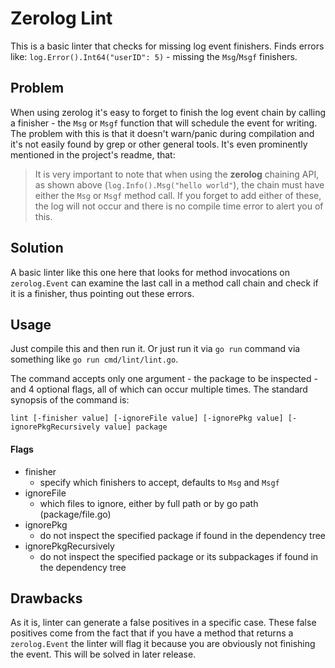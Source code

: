# Zerolog Lint

This is a basic linter that checks for missing log event finishers. Finds errors
like: `log.Error().Int64("userID": 5)` - missing the `Msg`/`Msgf` finishers.

## Problem

When using zerolog it's easy to forget to finish the log event chain by calling a finisher - the `Msg` or `Msgf`
function that will schedule the event for writing. The problem with this is that it doesn't warn/panic during
compilation and it's not easily found by grep or other general tools. It's even prominently mentioned in the project's
readme, that:

> It is very important to note that when using the **zerolog** chaining API, as shown
> above (`log.Info().Msg("hello world"`), the chain must have either the `Msg` or `Msgf` method call. If you forget to
> add
> either of these, the log will not occur and there is no compile time error to alert you of this.

## Solution

A basic linter like this one here that looks for method invocations on `zerolog.Event` can examine the last call in a
method call chain and check if it is a finisher, thus pointing out these errors.

## Usage

Just compile this and then run it. Or just run it via `go run` command via something like `go run cmd/lint/lint.go`.

The command accepts only one argument - the package to be inspected - and 4 optional flags, all of which can occur
multiple times. The standard synopsis of the command is:

`lint [-finisher value] [-ignoreFile value] [-ignorePkg value] [-ignorePkgRecursively value] package`

#### Flags

- finisher
    - specify which finishers to accept, defaults to `Msg` and `Msgf`
- ignoreFile
    - which files to ignore, either by full path or by go path (package/file.go)
- ignorePkg
    - do not inspect the specified package if found in the dependency tree
- ignorePkgRecursively
    - do not inspect the specified package or its subpackages if found in the dependency tree

## Drawbacks

As it is, linter can generate a false positives in a specific case. These false positives come from the fact that if you
have a method that returns a `zerolog.Event` the linter will flag it because you are obviously not finishing the event.
This will be solved in later release.

